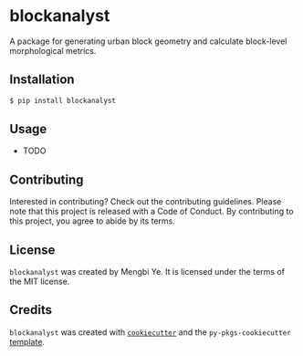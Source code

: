 # blockanalyst

A package for generating urban block geometry and calculate block-level morphological metrics.

## Installation

```bash
$ pip install blockanalyst
```

## Usage

- TODO

## Contributing

Interested in contributing? Check out the contributing guidelines. Please note that this project is released with a Code of Conduct. By contributing to this project, you agree to abide by its terms.

## License

`blockanalyst` was created by Mengbi Ye. It is licensed under the terms of the MIT license.

## Credits

`blockanalyst` was created with [`cookiecutter`](https://cookiecutter.readthedocs.io/en/latest/) and the `py-pkgs-cookiecutter` [template](https://github.com/py-pkgs/py-pkgs-cookiecutter).
